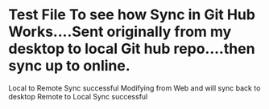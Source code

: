 # Test File To see how Sync in Git Hub Works....Sent originally from my desktop to local Git hub repo....then sync up to online.
Local to Remote Sync successful
Modifying from Web and will sync back to desktop
Remote to Local Sync successful


